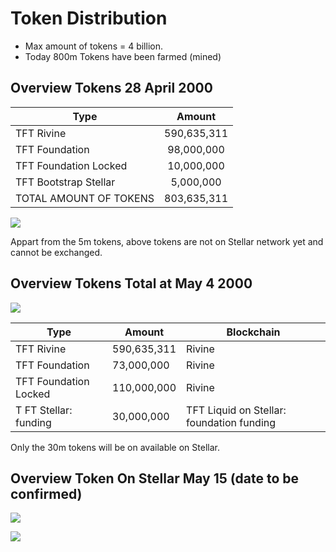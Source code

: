 # Token Distribution

- Max amount of tokens = 4 billion.
- Today 800m Tokens have been farmed (mined)

## Overview Tokens 28 April 2000

| Type  |      Amount    | 
|----------|:-------------:|
| TFT Rivine |  590,635,311 |
| TFT Foundation |    98,000,000   |
| TFT Foundation Locked | 10,000,000 | 
| TFT Bootstrap Stellar |   5,000,000  | 
| TOTAL AMOUNT OF TOKENS | 803,635,311 |

![](tftoverview1.png)

Appart from the 5m tokens, above tokens are not on Stellar network yet and cannot be exchanged.


## Overview Tokens Total at May 4 2000

![](tftlaunch.png)


| Type | Amount| Blockchain |
|-------|--------|---------|
| TFT Rivine | 590,635,311 | Rivine |
| TFT Foundation | 73,000,000 | Rivine |
| TFT Foundation Locked | 110,000,000 | Rivine |
|T FT Stellar: funding |30,000,000|TFT Liquid on Stellar: foundation funding|

Only the 30m tokens will be on available on Stellar.



## Overview Token On Stellar May 15 (date to be confirmed)

![](tftmay.png)

![](tftprojects.png)






